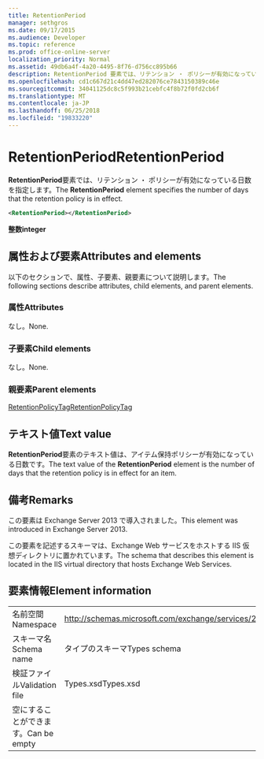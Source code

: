 ```yaml
---
title: RetentionPeriod
manager: sethgros
ms.date: 09/17/2015
ms.audience: Developer
ms.topic: reference
ms.prod: office-online-server
localization_priority: Normal
ms.assetid: 49db6a4f-4a20-4495-8f76-d756cc895b66
description: RetentionPeriod 要素では、リテンション ・ ポリシーが有効になっている日数を指定します。
ms.openlocfilehash: cd1c667d21c4dd47ed282076ce7843150389c46e
ms.sourcegitcommit: 34041125dc8c5f993b21cebfc4f8b72f0fd2cb6f
ms.translationtype: MT
ms.contentlocale: ja-JP
ms.lasthandoff: 06/25/2018
ms.locfileid: "19833220"
---
```

# <a name="retentionperiod"></a><span data-ttu-id="1aa6b-103">RetentionPeriod</span><span class="sxs-lookup"><span data-stu-id="1aa6b-103">RetentionPeriod</span></span>

<span data-ttu-id="1aa6b-104">**RetentionPeriod**要素では、リテンション ・ ポリシーが有効になっている日数を指定します。</span><span class="sxs-lookup"><span data-stu-id="1aa6b-104">The **RetentionPeriod** element specifies the number of days that the retention policy is in effect.</span></span> 
  
```XML
<RetentionPeriod></RetentionPeriod>
```

 <span data-ttu-id="1aa6b-105">**整数**</span><span class="sxs-lookup"><span data-stu-id="1aa6b-105">**integer**</span></span>
## <a name="attributes-and-elements"></a><span data-ttu-id="1aa6b-106">属性および要素</span><span class="sxs-lookup"><span data-stu-id="1aa6b-106">Attributes and elements</span></span>

<span data-ttu-id="1aa6b-107">以下のセクションで、属性、子要素、親要素について説明します。</span><span class="sxs-lookup"><span data-stu-id="1aa6b-107">The following sections describe attributes, child elements, and parent elements.</span></span>
  
### <a name="attributes"></a><span data-ttu-id="1aa6b-108">属性</span><span class="sxs-lookup"><span data-stu-id="1aa6b-108">Attributes</span></span>

<span data-ttu-id="1aa6b-109">なし。</span><span class="sxs-lookup"><span data-stu-id="1aa6b-109">None.</span></span>
  
### <a name="child-elements"></a><span data-ttu-id="1aa6b-110">子要素</span><span class="sxs-lookup"><span data-stu-id="1aa6b-110">Child elements</span></span>

<span data-ttu-id="1aa6b-111">なし。</span><span class="sxs-lookup"><span data-stu-id="1aa6b-111">None.</span></span>
  
### <a name="parent-elements"></a><span data-ttu-id="1aa6b-112">親要素</span><span class="sxs-lookup"><span data-stu-id="1aa6b-112">Parent elements</span></span>

[<span data-ttu-id="1aa6b-113">RetentionPolicyTag</span><span class="sxs-lookup"><span data-stu-id="1aa6b-113">RetentionPolicyTag</span></span>](retentionpolicytag.md)
  
## <a name="text-value"></a><span data-ttu-id="1aa6b-114">テキスト値</span><span class="sxs-lookup"><span data-stu-id="1aa6b-114">Text value</span></span>

<span data-ttu-id="1aa6b-115">**RetentionPeriod**要素のテキスト値は、アイテム保持ポリシーが有効になっている日数です。</span><span class="sxs-lookup"><span data-stu-id="1aa6b-115">The text value of the **RetentionPeriod** element is the number of days that the retention policy is in effect for an item.</span></span> 
  
## <a name="remarks"></a><span data-ttu-id="1aa6b-116">備考</span><span class="sxs-lookup"><span data-stu-id="1aa6b-116">Remarks</span></span>

<span data-ttu-id="1aa6b-117">この要素は Exchange Server 2013 で導入されました。</span><span class="sxs-lookup"><span data-stu-id="1aa6b-117">This element was introduced in Exchange Server 2013.</span></span>
  
<span data-ttu-id="1aa6b-118">この要素を記述するスキーマは、Exchange Web サービスをホストする IIS 仮想ディレクトリに置かれています。</span><span class="sxs-lookup"><span data-stu-id="1aa6b-118">The schema that describes this element is located in the IIS virtual directory that hosts Exchange Web Services.</span></span>
  
## <a name="element-information"></a><span data-ttu-id="1aa6b-119">要素情報</span><span class="sxs-lookup"><span data-stu-id="1aa6b-119">Element information</span></span>

|||
|:-----|:-----|
|<span data-ttu-id="1aa6b-120">名前空間</span><span class="sxs-lookup"><span data-stu-id="1aa6b-120">Namespace</span></span>  <br/> |http://schemas.microsoft.com/exchange/services/2006/types  <br/> |
|<span data-ttu-id="1aa6b-121">スキーマ名</span><span class="sxs-lookup"><span data-stu-id="1aa6b-121">Schema name</span></span>  <br/> |<span data-ttu-id="1aa6b-122">タイプのスキーマ</span><span class="sxs-lookup"><span data-stu-id="1aa6b-122">Types schema</span></span>  <br/> |
|<span data-ttu-id="1aa6b-123">検証ファイル</span><span class="sxs-lookup"><span data-stu-id="1aa6b-123">Validation file</span></span>  <br/> |<span data-ttu-id="1aa6b-124">Types.xsd</span><span class="sxs-lookup"><span data-stu-id="1aa6b-124">Types.xsd</span></span>  <br/> |
|<span data-ttu-id="1aa6b-125">空にすることができます。</span><span class="sxs-lookup"><span data-stu-id="1aa6b-125">Can be empty</span></span>  <br/> ||
   

